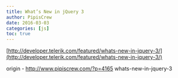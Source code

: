 ```yaml
---
title: What’s New in jQuery 3
author: PipisCrew
date: 2016-03-03
categories: [js]
toc: true
---
```


[http://developer.telerik.com/featured/whats-new-in-jquery-3/](http://developer.telerik.com/featured/whats-new-in-jquery-3/)

origin - http://www.pipiscrew.com/?p=4165 whats-new-in-jquery-3